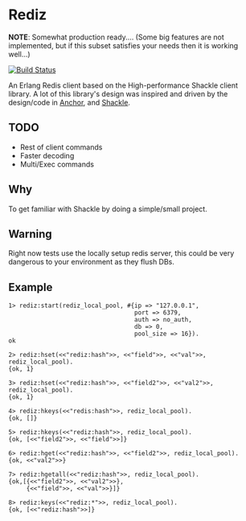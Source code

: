# Rediz
**NOTE**: Somewhat production ready.... (Some big features are not implemented, but if this subset satisfies your needs then it is working well...)

[![Build Status](https://travis-ci.org/shezarkhani/rediz.svg?branch=master)](https://travis-ci.org/shezarkhani/rediz)

An Erlang Redis client based on the High-performance Shackle client library.
A lot of this library's design was inspired and driven by the design/code in [Anchor](https://github.com/lpgauth/anchor), 
and [Shackle](https://github.com/lpgauth/shackle).

## TODO
* Rest of client commands
* Faster decoding
* Multi/Exec commands

## Why
To get familiar with Shackle by doing a simple/small project.

## Warning
Right now tests use the locally setup redis server, this could be very
dangerous to your environment as they flush DBs. 

## Example
```
1> rediz:start(rediz_local_pool, #{ip => "127.0.0.1", 
                                   port => 6379, 
                                   auth => no_auth, 
                                   db => 0,
                                   pool_size => 16}).
ok

2> rediz:hset(<<"rediz:hash">>, <<"field">>, <<"val">>, rediz_local_pool).
{ok, 1}

3> rediz:hset(<<"rediz:hash">>, <<"field2">>, <<"val2">>, rediz_local_pool).
{ok, 1}

4> rediz:hkeys(<<"redis:hash">>, rediz_local_pool).
{ok, []}

5> rediz:hkeys(<<"rediz:hash">>, rediz_local_pool).
{ok, [<<"field2">>, <<"field">>]}

6> rediz:hget(<<"rediz:hash">>, <<"field2">>, rediz_local_pool).
{ok, <<"val2">>}

7> rediz:hgetall(<<"rediz:hash">>, rediz_local_pool).
{ok,[{<<"field2">>, <<"val2">>},
     {<<"field">>, <<"val">>}]}

8> rediz:keys(<<"rediz:*">>, rediz_local_pool).
{ok, [<<"rediz:hash">>]}
```
